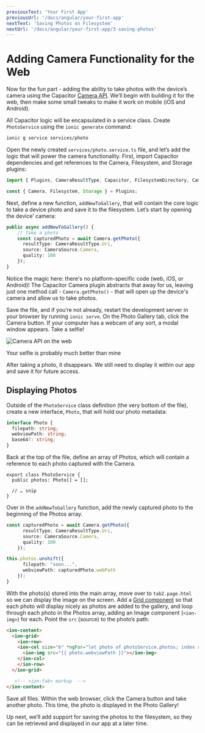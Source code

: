 ```yaml
---
previousText: 'Your First App'
previousUrl: '/docs/angular/your-first-app'
nextText: 'Saving Photos on Filesystem'
nextUrl: '/docs/angular/your-first-app/3-saving-photos'
---
```


# Adding Camera Functionality for the Web

Now for the fun part - adding the ability to take photos with the device’s camera using the Capacitor [Camera API](https://capacitor.ionicframework.com/docs/apis/camera). We’ll begin with building it for the web, then make some small tweaks to make it work on mobile (iOS and Android).

All Capacitor logic will be encapsulated in a service class. Create `PhotoService` using the `ionic generate` command:

```bash
ionic g service services/photo
```

Open the newly created `services/photo.service.ts` file, and let’s add the logic that will power the camera functionality. First, import Capacitor dependencies and get references to the Camera, Filesystem, and Storage plugins:

```typescript
import { Plugins, CameraResultType, Capacitor, FilesystemDirectory, CameraPhoto, CameraSource } from '@capacitor/core';

const { Camera, Filesystem, Storage } = Plugins;
```

Next, define a new function, `addNewToGallery`, that will contain the core logic to take a device photo and save it to the filesystem. Let’s start by opening the device’ camera:

```typescript
public async addNewToGallery() {
    // Take a photo
    const capturedPhoto = await Camera.getPhoto({
      resultType: CameraResultType.Uri, 
      source: CameraSource.Camera, 
      quality: 100 
    });
}
```

Notice the magic here: there's no platform-specific code (web, iOS, or Android)! The Capacitor Camera plugin abstracts that away for us, leaving just one method call - `Camera.getPhoto()` - that will open up the device's camera and allow us to take photos. 

Save the file, and if you’re not already, restart the development server in your browser by running `ionic serve`. On the Photo Gallery tab, click the Camera button. If your computer has a webcam of any sort, a modal window appears. Take a selfie!

![Camera API on the web](camera-web.png)


Your selfie is probably much better than mine

After taking a photo, it disappears. We still need to display it within our app and save it for future access.

## Displaying Photos

Outside of the `PhotoService` class definition (the very bottom of the file), create a new interface, `Photo`, that will hold our photo metadata:

```typescript
interface Photo {
  filepath: string;
  webviewPath: string;
  base64?: string;
}
```

Back at the top of the file, define an array of Photos, which will contain a reference to each photo captured with the Camera. 

```
export class PhotoService {
  public photos: Photo[] = [];

  // … snip
}
```

Over in the `addNewToGallery` function, add the newly captured photo to the beginning of the Photos array. 

```typescript
const capturedPhoto = await Camera.getPhoto({
      resultType: CameraResultType.Uri, 
      source: CameraSource.Camera, 
      quality: 100 
    });

this.photos.unshift({
      filepath: "soon...",
      webviewPath: capturedPhoto.webPath
    });
}
```

With the photo(s) stored into the main array, move over to `tab2.page.html` so we can display the image on the screen. Add a [Grid component](https://ionicframework.com/docs/api/grid) so that each photo will display nicely as photos are added to the gallery, and loop through each photo in the Photos array, adding an Image component (`<ion-img>`) for each. Point the `src` (source) to the photo’s path:

```html
<ion-content>
  <ion-grid>
    <ion-row>
    <ion-col size="6" *ngFor="let photo of photoService.photos; index as position">
      <ion-img src="{{ photo.webviewPath }}"></ion-img>
    </ion-col>
    </ion-row>
  </ion-grid>

   <!-- <ion-fab> markup  -->
</ion-content>
```

Save all files. Within the web browser, click the Camera button and take another photo. This time, the photo is displayed in the Photo Gallery! 

Up next, we’ll add support for saving the photos to the filesystem, so they can be retrieved and displayed in our app at a later time.
